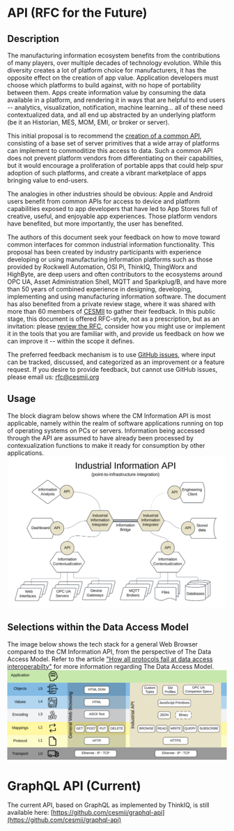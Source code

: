 # API (RFC for the Future)

## Description
The manufacturing information ecosystem benefits from the contributions of many players, over multiple decades of technology evolution. While this diversity creates a lot of platform choice for manufacturers, it has the opposite effect on the creation of app value. Application developers must choose which platforms to build against, with no hope of portability between them. Apps create information value by consuming the data available in a platform, and rendering it in ways that are helpful to end users -- analytics, visualization, notification, machine learning... all of these need contextualized data, and all end up abstracted by an underlying platform (be it an Historian, MES, MOM, EMI, or broker or server).

This initial proposal is to recommend the [creation of a common API](https://github.com/cesmii/API/blob/main/RFC%20for%20Contextualized%20Manufacturing%20Information%20API.md), consisting of a base set of server primitives that a wide array of platforms can implement to commoditize this access to data. Such a common API does not prevent platform vendors from differentiating on their capabilities, but it would encourage a proliferation of portable apps that could help spur adoption of such platforms, and create a vibrant marketplace of apps bringing value to end-users.

The analogies in other industries should be obvious: Apple and Android users benefit from common APIs for access to device and platform capabilities exposed to app developers that have led to App Stores full of creative, useful, and enjoyable app experiences. Those platform vendors have benefited, but more importantly, the user has benefited.

The authors of this document seek your feedback on how to move toward common interfaces for common industrial information functionality. This proposal has been created by industry participants with experience developing or using manufacturing information platforms such as those provided by Rockwell Automation, OSI Pi, ThinkIQ, ThingWorx and HighByte, are deep users and often contributors to the ecosystems around OPC UA, Asset Administration Shell, MQTT and Sparkplug/B, and have more than 50 years of combined experience in designing, developing, implementing and using manufacturing information software. The document has also benefited from a private review stage, where it was shared with more than 60 members of [CESMII](https://www.cesmii.org) to gather their feedback. In this public stage, this document is offered RFC-style, not as a prescription, but as an invitation: please [review the RFC](https://github.com/cesmii/API/blob/main/RFC%20for%20Contextualized%20Manufacturing%20Information%20API.md), consider how you might use or implement it in the tools that you are familiar with, and provide us feedback on how we can improve it -- within the scope it defines.

The preferred feedback mechanism is to use [GitHub issues](https://github.com/cesmii/API/issues), where input can be tracked, discussed, and categorized as an improvement or a feature request. If you desire to provide feedback, but cannot use GitHub issues, please email us: rfc@cesmii.org

## Usage
The block diagram below shows where the CM Information API is most applicable, namely within the realm of software applications running on top of operating systems on PCs or servers. Information being accessed through the API are assumed to have already been processed by contexualization functions to make it ready for consumption by other applications.
![API Block Diagram](images/api-block-diagram.PNG)

## Selections within the Data Access Model
The image below shows the tech stack for a general Web Browser compared to the CM Information API, from the perspective of The Data Access Model.  Refer to the article ["How all protocols fail at data access interoperabilty"](https://iebmedia.com/technology/iiot/how-all-protocols-fail-at-data-access-interoperability/) for more information regarding The Data Access Model.
![API Data Access Model](images/data-access-model.PNG)

# GraphQL API (Current)

The current API, based on GraphQL as implemented by ThinkIQ, is still available here: [https://github.com/cesmii/graphql-api](https://github.com/cesmii/graphql-api)
